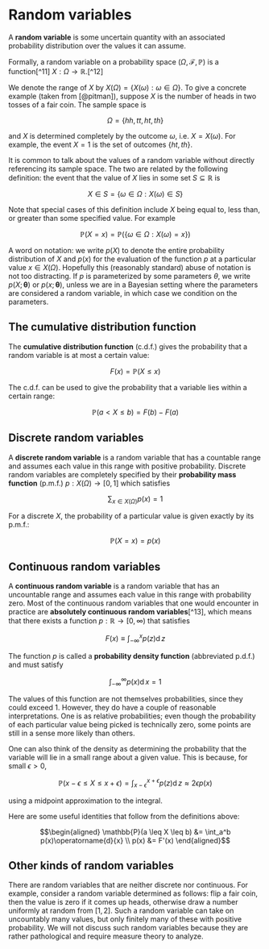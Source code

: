 # Random variables

A **random variable** is some uncertain quantity with an associated
probability distribution over the values it can assume.

Formally, a random variable on a probability space
$(\Omega, \mathcal{F}, \mathbb{P})$ is a function[^11]
$X: \Omega \to \mathbb{R}$.[^12]

We denote the range of $X$ by
$X(\Omega) = \{X(\omega) : \omega \in \Omega\}$. To give a concrete
example (taken from [@pitman]), suppose $X$ is the number of heads in
two tosses of a fair coin. The sample space is

$$\Omega = \{hh, tt, ht, th\}$$ 

and $X$ is determined completely by the
outcome $\omega$, i.e. $X = X(\omega)$. For example, the event $X = 1$
is the set of outcomes $\{ht, th\}$.

It is common to talk about the values of a random variable without
directly referencing its sample space. The two are related by the
following definition: the event that the value of $X$ lies in some set
$S \subseteq \mathbb{R}$ is

$$X \in S = \{\omega \in \Omega : X(\omega) \in S\}$$ 

Note that special
cases of this definition include $X$ being equal to, less than, or
greater than some specified value. For example

$$\mathbb{P}(X = x) = \mathbb{P}(\{\omega \in \Omega : X(\omega) = x\})$$

A word on notation: we write $p(X)$ to denote the entire probability
distribution of $X$ and $p(x)$ for the evaluation of the function $p$ at
a particular value $x \in X(\Omega)$. Hopefully this (reasonably
standard) abuse of notation is not too distracting. If $p$ is
parameterized by some parameters $\theta$, we write
$p(X; \mathbf{\theta})$ or $p(x; \mathbf{\theta})$, unless we are in a
Bayesian setting where the parameters are considered a random variable,
in which case we condition on the parameters.

## The cumulative distribution function

The **cumulative distribution function** (c.d.f.) gives the probability
that a random variable is at most a certain value:

$$F(x) = \mathbb{P}(X \leq x)$$ 

The c.d.f. can be used to give the
probability that a variable lies within a certain range:

$$\mathbb{P}(a < X \leq b) = F(b) - F(a)$$

## Discrete random variables

A **discrete random variable** is a random variable that has a countable
range and assumes each value in this range with positive probability.
Discrete random variables are completely specified by their
**probability mass function** (p.m.f.) $p : X(\Omega) \to [0,1]$ which
satisfies 

$$\sum_{x \in X(\Omega)} p(x) = 1$$ 

For a discrete $X$, the
probability of a particular value is given exactly by its p.m.f.:

$$\mathbb{P}(X = x) = p(x)$$

## Continuous random variables

A **continuous random variable** is a random variable that has an
uncountable range and assumes each value in this range with probability
zero. Most of the continuous random variables that one would encounter
in practice are **absolutely continuous random variables**[^13], which
means that there exists a function $p : \mathbb{R} \to [0,\infty)$ that
satisfies 

$$F(x) \equiv \int_{-\infty}^x p(z)\operatorname{d}{z}$$ 

The function $p$
is called a **probability density function** (abbreviated p.d.f.) and
must satisfy 

$$\int_{-\infty}^\infty p(x)\operatorname{d}{x} = 1$$ 

The values of this
function are not themselves probabilities, since they could exceed 1.
However, they do have a couple of reasonable interpretations. One is as
relative probabilities; even though the probability of each particular
value being picked is technically zero, some points are still in a sense
more likely than others.

One can also think of the density as determining the probability that
the variable will lie in a small range about a given value. This is
because, for small $\epsilon > 0$,

$$\mathbb{P}(x-\epsilon \leq X \leq x+\epsilon) = \int_{x-\epsilon}^{x+\epsilon} p(z)\operatorname{d}{z} \approx 2\epsilon p(x)$$

using a midpoint approximation to the integral.

Here are some useful identities that follow from the definitions above:

$$\begin{aligned}
\mathbb{P}(a \leq X \leq b) &= \int_a^b p(x)\operatorname{d}{x} \\
p(x) &= F'(x)
\end{aligned}$$

## Other kinds of random variables

There are random variables that are neither discrete nor continuous. For
example, consider a random variable determined as follows: flip a fair
coin, then the value is zero if it comes up heads, otherwise draw a
number uniformly at random from $[1,2]$. Such a random variable can take
on uncountably many values, but only finitely many of these with
positive probability. We will not discuss such random variables because
they are rather pathological and require measure theory to analyze.

